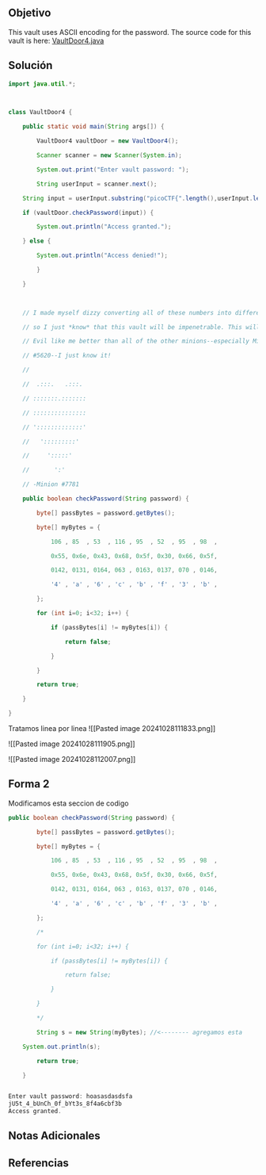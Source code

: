 ## Objetivo
This vault uses ASCII encoding for the password. The source code for this vault is here: [VaultDoor4.java](https://jupiter.challenges.picoctf.org/static/c695ee23309d453a3ef369c34cc1bccb/VaultDoor4.java)
## Solución
```java
import java.util.*;

  

class VaultDoor4 {

    public static void main(String args[]) {

        VaultDoor4 vaultDoor = new VaultDoor4();

        Scanner scanner = new Scanner(System.in);

        System.out.print("Enter vault password: ");

        String userInput = scanner.next();

    String input = userInput.substring("picoCTF{".length(),userInput.length()-1);

    if (vaultDoor.checkPassword(input)) {

        System.out.println("Access granted.");

    } else {

        System.out.println("Access denied!");

        }

    }

  

    // I made myself dizzy converting all of these numbers into different bases,

    // so I just *know* that this vault will be impenetrable. This will make Dr.

    // Evil like me better than all of the other minions--especially Minion

    // #5620--I just know it!

    //

    //  .:::.   .:::.

    // :::::::.:::::::

    // :::::::::::::::

    // ':::::::::::::'

    //   ':::::::::'

    //     ':::::'

    //       ':'

    // -Minion #7781

    public boolean checkPassword(String password) {

        byte[] passBytes = password.getBytes();

        byte[] myBytes = {

            106 , 85  , 53  , 116 , 95  , 52  , 95  , 98  ,

            0x55, 0x6e, 0x43, 0x68, 0x5f, 0x30, 0x66, 0x5f,

            0142, 0131, 0164, 063 , 0163, 0137, 070 , 0146,

            '4' , 'a' , '6' , 'c' , 'b' , 'f' , '3' , 'b' ,

        };

        for (int i=0; i<32; i++) {

            if (passBytes[i] != myBytes[i]) {

                return false;

            }

        }

        return true;

    }

}
```
Tratamos linea por linea
![[Pasted image 20241028111833.png]]

![[Pasted image 20241028111905.png]]

![[Pasted image 20241028112007.png]]

## Forma 2
Modificamos esta seccion de codigo
```java
public boolean checkPassword(String password) {

        byte[] passBytes = password.getBytes();

        byte[] myBytes = {

            106 , 85  , 53  , 116 , 95  , 52  , 95  , 98  ,

            0x55, 0x6e, 0x43, 0x68, 0x5f, 0x30, 0x66, 0x5f,

            0142, 0131, 0164, 063 , 0163, 0137, 070 , 0146,

            '4' , 'a' , '6' , 'c' , 'b' , 'f' , '3' , 'b' ,

        };

        /*

        for (int i=0; i<32; i++) {

            if (passBytes[i] != myBytes[i]) {

                return false;

            }

        }

        */

        String s = new String(myBytes); //<-------- agregamos esta

    System.out.println(s);

        return true;

    }


Enter vault password: hoasasdasdsfa
jU5t_4_bUnCh_0f_bYt3s_8f4a6cbf3b
Access granted.
```
## Notas Adicionales


## Referencias